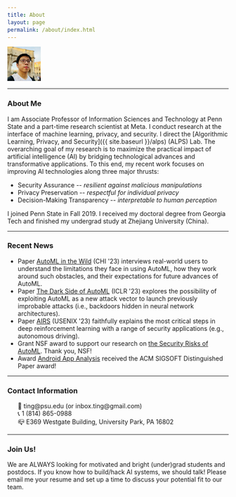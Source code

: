 ```yaml
---
title: About
layout: page
permalink: /about/index.html
---
```


<!-- ![img]({{ site.url }}/assets/images/newprofile.jpg) -->



<img src="/assets/images/newprofile.jpg" alt="profile" width="15%"/>
<!-- <img src={{ site.url }}/assets/images/newprofile.jpg width="200" /> -->

<hr>

### About Me

I am Associate Professor of Information Sciences and Technology at Penn State and a part-time research scientist at Meta. I conduct research at the interface of machine learning, privacy, and security. I direct the [Algorithmic Learning, Privacy, and Security]({{ site.baseurl }}/alps) (ALPS) Lab. The overarching goal of my research is to maximize the practical impact of artificial intelligence (AI) by bridging technological advances and transformative applications. To this end, my recent work focuses on improving AI technologies along three major thrusts:
 * Security Assurance -- *resilient against malicious manipulations*
 * Privacy Preservation -- *respectful for individual privacy*
 * Decision-Making Transparency -- *interpretable to human perception*

I joined Penn State in Fall 2019. I received my doctoral degree from Georgia Tech and finished my undergrad study at Zhejiang University (China).

<hr>

### Recent News

<ul>
<li><label class="paper_label_style">Paper</label> <a href="">AutoML in the Wild</a> (CHI '23) interviews real-world users to understand the limitations they face in using AutoML, how they work around such obstacles, and their expectations for future advances of AutoML. </li>
<li><label class="paper_label_style">Paper</label> <a href="">The Dark Side of AutoML</a> (ICLR '23) explores the possibility of exploiting AutoML as a new attack vector to launch previously improbable attacks (i.e., backdoors hidden in neural network architectures).  </li>
<li><label class="paper_label_style">Paper</label> <a href="">AIRS</a> (USENIX '23) faithfully explains the most critical steps in deep reinforcement learning with a range of security applications (e.g., autonomous driving). </li>
<li><label class="fund_label_style">Grant</label> NSF award to support our research on <a href="https://www.nsf.gov/awardsearch/showAward?AWD_ID=2212323">the Security Risks of AutoML</a>. Thank you, NSF! </li>
<li><label class="info_label_style">Award</label> <a href="https://dl.acm.org/doi/10.1145/3533767.3534410">Android App Analysis</a> received the ACM SIGSOFT Distinguished Paper award! </li>
<!-- <li><label class="paper_label_style">Paper</label> <a href="https://arxiv.org/pdf/2111.10991">Spectral Backdoor Attack</a> accepted by ECCV '22. </li>
<li><label class="paper_label_style">Paper</label> <a href="">Adversarial Attack on Text</a> accepted by KDD '22. </li>
<li><label class="talk_label_style">Internship</label> Ren >> Meta, Zhaohan >> Uber, Changjiang >> JD. Enjoy your summer!</li>
<li><label class="success_label_style">Promotion</label> Ting is tenured and promoted. Thank you, Penn State!</li>
<li><label class="paper_label_style">Paper</label> <a href="">Stability of Deep Learning Interpretability</a> accepted by CCS '22. </li>
<li><label class="paper_label_style">Paper</label> <a href="https://arxiv.org/pdf/2204.04063">Transferable Adversarial Attack</a> accepted by S&P '22. </li>
<li><label class="paper_label_style">Paper</label> (i) <a href="https://arxiv.org/pdf/2110.06018.pdf">AutoML</a>, (ii) <a href="https://arxiv.org/pdf/2202.10673.pdf">Deepfake</a>, (iii) <a href="https://www.usenix.org/system/files/sec22summer_yu-le.pdf">Vehicle Diagnostic Protocol</a>, (iv) <a href="https://www.usenix.org/system/files/sec22summer_fu.pdf">Label Inference Attack</a>, (v) <a href="https://www.usenix.org/system/files/sec22summer_fang.pdf">Cyber Attack Causality Analysis</a>, and (vi) <a href="https://www.usenix.org/system/files/sec22summer_li-jianfeng.pdf">Android App Fingerprinting</a> accepted by USENIX '22. </li>
<li><label class="paper_label_style">Paper</label> (i) <a href="https://arxiv.org/pdf/2012.09302.pdf">Neural Backdoor Evaluation</a> and (ii) <a href="">Fair and Robust Classification</a> accepted by EuroS&P '22. </li>
<li><label class="paper_label_style">Paper</label> <a href="">Hard-Label Adversarial Attack on Text</a> accepted by AAAI '22. </li> -->
<!-- <li><label class="fund_label_style">Grant</label> NSF Award for <a href="https://nsf.gov/awardsearch/showAward?AWD_ID=2119331">Extreme-Scale Edge Learning for Healthcare</a>. Thank you, NSF! </li>
<li><label class="success_label_style">Award</label> Ting recognized with <a href="https://news.psu.edu/story/653278/2021/04/01/academics/information-sciences-and-technology-faculty-staff-recognized?utm_source=newswire&utm_medium=email&utm_term=653377_HTML&utm_content=04-01-2021-10-36&utm_campaign=IST%20newswire">Research Excellence Award</a>. Thank you, Penn State!</li>
<li><label class="info_label_style">Graduation</label> Xinyang >> Baidu Research. Congrats! </li>
<li><label class="info_label_style">Graduation</label> Zheng >> CS@Northwestern. Congrats! </li>
<li><label class="paper_label_style">Paper</label> 2 papers on (i) <a href="">RNN Certification</a> and (ii) <a href="">Transferable Backdoor Attack</a> accepted by <em>CCS '21</em>. </li>
<li><label class="paper_label_style">Paper</label> 1 paper on <a href="https://arxiv.org/pdf/2008.00312.pdf">Language Model Backdoor</a> accepted by <em>Euro S&P '21</em>. </li>
<li><label class="paper_label_style">Paper</label> 3 papers on (i) <a href="https://arxiv.org/pdf/2006.11890.pdf">Graph Backdoor</a>, (ii) <a href="https://arxiv.org/pdf/2010.01785.pdf">Fuzzing Evaluation</a>, and (iii) <a href="">Attacks on Lane Detection</a> accepted by <em>USENIX '21</em>. </li>
<li><label class="paper_label_style">Paper</label> 1 paper on <a href="https://arxiv.org/pdf/2101.09301.pdf">Interactive Interpretability</a> accepted by <em>AAAI '21</em>. </li> -->

<!-- <li><label class="paper_label_style">Paper</label> Papers on UI Obfuscation and Diehard Android Apps accepted by ASE '20. </li> -->
 <!-- <li><label class="fund_label_style">Grant</label> DARPA grant for <a href="https://ist.psu.edu/research/projects/HORUS">Threat Responses under Stress</a>. </li>
<li><label class="paper_label_style">Paper</label> Paper on <a href="https://arxiv.org/pdf/2006.09539.pdf">Adversary's Intent Inference </a> accepted by <em>KDD '20</em>. </li>
<li><label class="paper_label_style">Paper</label> Papers on (i) <a href="https://arxiv.org/pdf/1911.01559.pdf">Adversarial-Input-Trojan-Model Dynamics</a> and (ii) <a href="{{ site.url }}/paper/Shi-ccs-2020.pdf">Text Captcha Evaluation </a> accepted by <em>CCS '20</em>. </li>
<li><label class="paper_label_style">Paper</label> Papers on (i) <a href="https://arxiv.org/abs/1812.00891">Security of Interpretable Learning</a> and (ii) <a href="{{ site.url }}/paper/Li-usenix-2020.pdf">Robust Text Classification</a> accepted by <em>USENIX '20</em>. </li>
<li><label class="success_label_style">Award</label> Ting recognized with <a href="https://news.psu.edu/story/619467/2020/05/11/academics/ist-announces-2020-deans-circle-teaching-excellence-recipients">Teaching Excellence Award</a>. Thank you, Penn State!</li>
<li><label class="fund_label_style">Grant</label> NSF Award for <a href="https://www.nsf.gov/awardsearch/showAward?AWD_ID=1910546">Usable Interpretability</a>. Thank you, NSF! </li> -->

<!--
<li><label class="paper_label_style">Paper</label> Paper on <a href="{{ site.url }}/paper/chen-ccs19.pdf">Inconsistency of Cryptocurrency Tokens</a> accepted by CCS '19. </li>
<li><label class="info_label_style">Job</label> Ting  Penn State! </li>
<li><label class="paper_label_style">Paper</label> Paper on <a href="https://www.ncbi.nlm.nih.gov/pubmed/31331902">Rare Class Mining</a> accepted by IEEE Cybernetics. </li>
<li><label class="success_label_style">Award</label> Ting recognized with <a href="https://engineering.lehigh.edu/news/article/rossin-awards-honor-excellence-across-lehighs-engineering-college">Rossin Assistant Professorship</a>. Thank you, Lehigh!</li>
<li><label class="fund_label_style">Grant</label> NSF CAREER Award for <a href="https://www.nsf.gov/awardsearch/showAward?AWD_ID=1846151">Trustworthy Machine Learning from Untrusted Models</a>. Thank you, NSF! </li>
<li><label class="info_label_style">Job</label> Ningfei -> ICS@UC Irvine. Congrats! </li>
<li><label class="info_label_style">Job</label> Yifan -> INI@CMU. Congrats! </li>
<li>01/18 <label class="paper_label_style">paper</label> Our paper on <font color="blue"><em>differentially private  online learning</em></font> accepted by IEEE TKDE </li>
<li>11/17 <label class="paper_label_style">paper</label> Our paper on <font color="blue"><em>graph anonymity</em></font> accepted by INFOCOM '18 </li>
<li>10/17 <label class="paper_label_style">paper</label> Our paper on <font color="blue"><em>adversarial model</em></font> awarded the <font color="red">best paper award</font> at IEEE CNS'17! </li>
<li>08/17 <label class="fund_label_style">fund</label> Grateful for a grant by NSF to support our research on adversarial deep learning (<a href="https://www.nsf.gov/awardsearch/showAward?AWD_ID=1718787">details</a>) </li>
<li>07/17 <label class="paper_label_style">paper</label> Our paper on <font color="blue"><em>adversarial model</em></font> accepted by IEEE CNS'17  </li>
<li>06/17 <label class="paper_label_style">paper</label> Our paper on <font color="blue"><em>graph privacy</em></font> accepted by IEEE TDSC </li>
<li>04/17 <label class="paper_label_style">paper</label> Our paper on <font color="blue"><em>private deep learning</em></font> accepted by IEEE ICDCS'17 </li>
<li>05/16 <label class="paper_label_style">paper</label> Our <font color="blue"><em>computational creativity</em></font> paper is accepted by <a href="http://cikm2016.cs.iupui.edu">ACM CIKM'16</a>. </li>
<li>05/16 <label class="talk_label_style">talk</label> Ting is invited to give a presentation at the <a href="http://cra.org/ccc/events/computing-innovation-societal-needs-the-impact-of-computing-research/">CCC Symposium on Computing Research</a> </li>
<li>03/16 <label class="paper_label_style">paper</label> Our <font color="blue"><em>botnet population estimation</em></font> paper is accepted by <a href="http://www-higashi.ist.osaka-u.ac.jp/icdcs2016/">IEEE ICDCS'16</a>.</li>
<li>03/16 <label class="fund_label_style">fund</label> We are awarded a grant by NSF to support our research on deep learning-powered mobile services. Find details <a href="https://www.nsf.gov/awardsearch/showAward?AWD_ID=1566526">here</a>. </li>
<li>02/16 <label class="paper_label_style">paper</label> Our <font color="blue"><em>beaconing detection</em></font> paper is accepted by <a href="https://dsn-2016.sciencesconf.org">IEEE DSN'16</a>. </li>
<li>11/15 <label class="paper_label_style">paper</label> Our <font color="blue"><em>malicious web infrastructure detection</em></font> paper accepted by <a href="http://infocom2016.ieee-infocom.org">IEEE INFOCOM'16</a>. </li>
<li>11/15 <label class="paper_label_style">paper</label> One <font color="blue"><em>exploit kit detection</em></font> paper accepted by <a href="https://sites.google.com/site/codaspy20162/">ACM CODASPY'16</a>.</li>
<li>08/15 <label class="job_label_style">job</label> Ting has started as Assistant Professor at Lehigh! </li> -->

</ul>

<hr>

### Contact Information

<ul style="list-style-type:none">
	<li>📩 ting@psu.edu (or inbox.ting@gmail.com)</li>
	<li>📞 1 (814) 865-0988 </li>
	<li>📪 E369 Westgate Building, University Park, PA 16802</li>
</ul>

<hr>


### Join Us!

We are ALWAYS looking for motivated and bright (under)grad students and postdocs. If you know how to build/hack AI systems, we should talk! Please email me your resume and set up a time to discuss your potential fit to our team.
